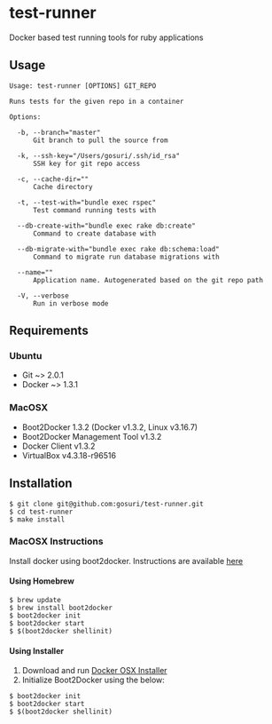 # test-runner

Docker based test running tools for ruby applications

## Usage

    Usage: test-runner [OPTIONS] GIT_REPO

    Runs tests for the given repo in a container

    Options:

      -b, --branch="master"
          Git branch to pull the source from

      -k, --ssh-key="/Users/gosuri/.ssh/id_rsa"
          SSH key for git repo access

      -c, --cache-dir=""
          Cache directory

      -t, --test-with="bundle exec rspec"
          Test command running tests with

      --db-create-with="bundle exec rake db:create"
          Command to create database with

      --db-migrate-with="bundle exec rake db:schema:load"
          Command to migrate run database migrations with

      --name=""
          Application name. Autogenerated based on the git repo path

      -V, --verbose
          Run in verbose mode

## Requirements

### Ubuntu

* Git ~> 2.0.1
* Docker ~> 1.3.1

### MacOSX

* Boot2Docker 1.3.2 (Docker v1.3.2, Linux v3.16.7)
* Boot2Docker Management Tool v1.3.2
* Docker Client v1.3.2
* VirtualBox v4.3.18-r96516

## Installation

    $ git clone git@github.com:gosuri/test-runner.git
    $ cd test-runner
    $ make install

### MacOSX Instructions

Install docker using boot2docker. Instructions are available [here](http://docs.docker.com/installation/mac/)

#### Using Homebrew

    $ brew update
    $ brew install boot2docker
    $ boot2docker init
    $ boot2docker start
    $ $(boot2docker shellinit)

#### Using Installer

1. Download and run [Docker OSX Installer](http://docs.docker.com/installation/mac/)
2. Initialize Boot2Docker using the below:
```
$ boot2docker init
$ boot2docker start
$ $(boot2docker shellinit)
```
